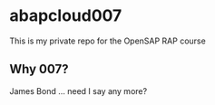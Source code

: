 # abapcloud007

This is my private repo for the OpenSAP RAP course

## Why 007?

James Bond ... need I say any more?

